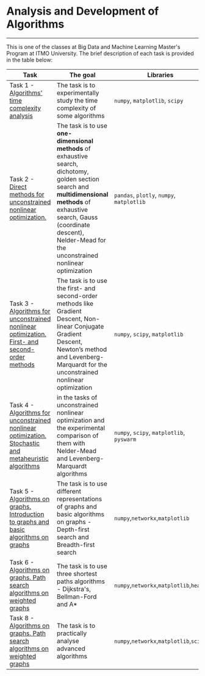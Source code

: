 # Analysis and Development of Algorithms
<hr>
This is one of the classes at Big Data and Machine Learning Master's Program at ITMO University. The brief description of each task is provided in the table below:

| Task | The goal | Libraries |
| ----------- | ----------- | ----------- |
| Task 1 - [Algorithms' time complexity analysis](https://github.com/olpeshiki/Algorithm_Class/blob/d56b5808e1b0bd0ab1e84b67386714229637dd37/Analysis%20and%20Development%20of%20Algorithms/Task%201%20-%20Time%20complexity.ipynb)    | The task is to experimentally study the time complexity of some algorithms   | `numpy`, `matplotlib`, `scipy`|
| Task 2 - [Direct methods for unconstrained nonlinear optimization. ](https://github.com/olpeshiki/Algorithm_Class/blob/02b192f55dc8d05af6dcca0ee8f51cf9f6194ef9/Analysis%20and%20Development%20of%20Algorithms/Task%202%20-%20Direct%20optimisation%20methods.ipynb) | The task is to use **one-dimensional methods** of exhaustive search, dichotomy, golden section search and **multidimensional methods** of exhaustive search, Gauss (coordinate descent), Nelder-Mead for the unconstrained nonlinear optimization | `pandas`, `plotly`, `numpy`, `matplotlib` |
| Task 3 - [Algorithms for unconstrained nonlinear optimization. First- and second- order methods](https://github.com/olpeshiki/Algorithm_Class/blob/02b192f55dc8d05af6dcca0ee8f51cf9f6194ef9/Analysis%20and%20Development%20of%20Algorithms/Task%203%20-%201%262%20order%20optimisation%20methods.ipynb) | The task is to use the first- and second-order methods like Gradient Descent, Non-linear Conjugate Gradient Descent, Newton’s method and Levenberg-Marquardt for the unconstrained nonlinear optimization | `numpy`, `scipy`, `matplotlib`  |
| Task 4 - [Algorithms for unconstrained nonlinear optimization. Stochastic and metaheuristic algorithms](https://github.com/olpeshiki/Algorithm_Class/blob/02b192f55dc8d05af6dcca0ee8f51cf9f6194ef9/Analysis%20and%20Development%20of%20Algorithms/Task%204%20-%20Stochastic%20algorithms.ipynb)| in the tasks of unconstrained nonlinear optimization and the experimental comparison of them with Nelder-Mead and Levenberg-Marquardt algorithms | `numpy`, `scipy`, `matplotlib`, `pyswarm`|
|Task 5 - [Algorithms on graphs. Introduction to graphs and basic algorithms on graphs](https://github.com/olpeshiki/Algorithm_Class/blob/02b192f55dc8d05af6dcca0ee8f51cf9f6194ef9/Analysis%20and%20Development%20of%20Algorithms/Task%205%20-%20Basic%20algorithms%20on%20graphs.ipynb) |The task is to use different representations of graphs and basic algorithms on graphs - Depth-first search and Breadth-first search |`numpy`,`networkx`,`matplotlib` |
|Task 6 - [Algorithms on graphs. Path search algorithms on weighted graphs](https://github.com/olpeshiki/Algorithm_Class/blob/02b192f55dc8d05af6dcca0ee8f51cf9f6194ef9/Analysis%20and%20Development%20of%20Algorithms/Task%206%20-%20%20Path%20search%20algorithms%20on%20weighted%20graphs.ipynb) |The task is to use three shortest paths algorithms - Dijkstra's, Bellman-Ford and A*|`numpy`,`networkx`,`matplotlib`,`heapq` |
|Task 8 - [Algorithms on graphs. Path search algorithms on weighted graphs](https://github.com/olpeshiki/Algorithm_Class/blob/02b192f55dc8d05af6dcca0ee8f51cf9f6194ef9/Analysis%20and%20Development%20of%20Algorithms/Task%208%20-%20Practical%20analysis%20of%20advanced%20algorithms.ipynb) |The task is to practically analyse advanced algorithms|`numpy`,`networkx`,`matplotlib`,`scipy` |
